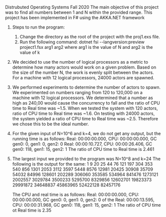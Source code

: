 Distrubuted Operating Systems Fall 2020
The main objective of this project was to find all numbers between 1 and N within the provided range. This project has been implemented in F# using the AKKA.NET framework

1. Steps to run the program:
    1) Change the directory as the root of the project with the proj1.exs file.
    2) Run the following command: 
        dotnet fsi --langversion:preview project1.fsx arg1 arg2
        where arg1 is the value of N and arg2 is the value of k

2. We decided to use the number of logical processors as a metric to determine how many actors would work on a given problem. Based on the size of the number N, the work is evenly split between the actors. For a machine with 12 logical processors, 24000 actors are spawned. 

3. We performed experiments to determine the number of actors to spawn. We experimented on numbers ranging from 120 to 120,000 on a machine with 12 logical processors. We determined that a number as high as 240,00 would cause the concurrency to fall and the ratio of CPU time to Real time was ~1.5. When we tested the system with 120 actors, ratio of CPU time to Real time was ~1.6. On testing with 24000 actors, the system yielded a ratio of CPU time to Real time was ~2.5. Therefore we chose this to be the ideal number.

4. For the given input of N=10^6 and k=4, we do not get any output, but the running time is as follows:
    Real: 00:00:00.000, CPU: 00:00:00.000, GC gen0: 0, gen1: 0, gen2: 0
    Real: 00:00:10.727, CPU: 00:00:26.406, GC gen0: 118, gen1: 15, gen2: 1
    The ratio of CPU time to Real time is 2.461
  
5. The largest input we provided to the program was N=10^8 and k=24
    The following is the output for the same:
    1 
    9
    20
    25
    44
    76
    121
    197
    304
    353
    540 
    856
    1301
    2053
    3112
    3597
    5448
    8576
    12981
    20425
    30908
    35709
    54032
    84996
    128601
    202289
    306060 
    353585
    534964 
    841476 
    1273121 
    2002557 
    3029784 
    3500233
    5295700
    8329856
    12602701
    19823373
    29991872
    34648837
    45863965
    52422128
    82457176

    The CPU and real time is as follows:
    Real: 00:00:00.000, CPU: 00:00:00.000, GC gen0: 0, gen1: 0, gen2: 0 of the 
    Real: 00:00:13.595, CPU: 00:00:31.968, GC gen0: 118, gen1: 15, gen2: 1
    The ratio of CPU time ot Real time is 2.35
